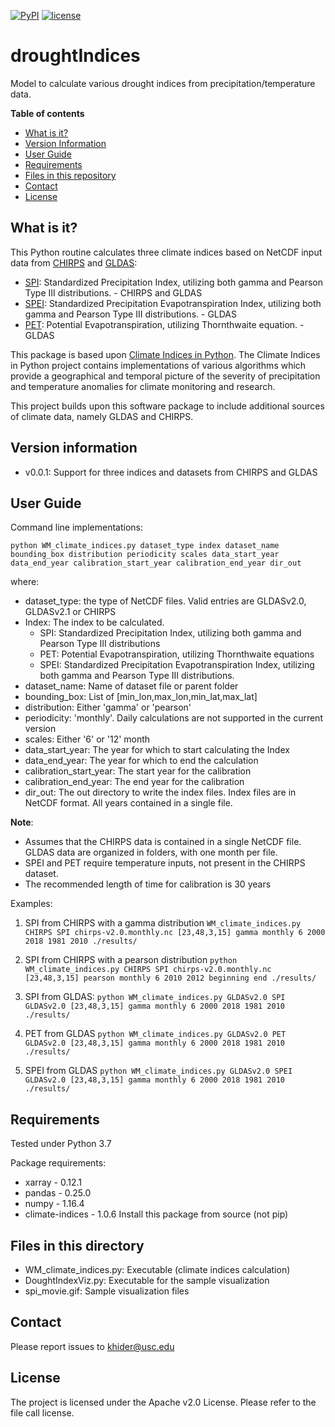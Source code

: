[![PyPI](https://img.shields.io/badge/python-3.7-yellow.svg)]()
[![license](https://img.shields.io/github/license/mintproject/droughtIndices.svg)]()

# droughtIndices
Model to calculate various drought indices from precipitation/temperature data.

**Table of contents**
* [What is it?](#what)
* [Version Information](#version)
* [User Guide](#quickstart)
* [Requirements](#req)
* [Files in this repository](#files)
* [Contact](#contact)
* [License](#license)

## <a name = "what">What is it?</a>

This Python routine calculates three climate indices based on NetCDF input data from [CHIRPS](https://www.chc.ucsb.edu/data/chirps) and [GLDAS](https://ldas.gsfc.nasa.gov/gldas):
* [SPI](https://climatedataguide.ucar.edu/climate-data/standardized-precipitation-index-spi): Standardized Precipitation Index, utilizing both gamma and Pearson Type III distributions. - CHIRPS and GLDAS
* [SPEI](https://www.researchgate.net/publication/252361460_The_Standardized_Precipitation-Evapotranspiration_Index_SPEI_a_multiscalar_drought_index): Standardized Precipitation Evapotranspiration Index, utilizing both gamma and Pearson Type III distributions. - GLDAS
* [PET](https://www.ncdc.noaa.gov/monitoring-references/dyk/potential-evapotranspiration): Potential Evapotranspiration, utilizing Thornthwaite equation. - GLDAS

This package is based upon [Climate Indices in Python](https://github.com/monocongo/climate_indices). The Climate Indices in Python project contains implementations of various algorithms which provide a geographical and temporal picture of the severity of precipitation and temperature anomalies for climate monitoring and research.

This project builds upon this software package to include additional sources of climate data, namely GLDAS and CHIRPS.

## <a name = "version">Version information</a>
* v0.0.1: Support for three indices and datasets from CHIRPS and GLDAS

## <a name = "quickstart">User Guide</a>

Command line implementations:

`python WM_climate_indices.py dataset_type index dataset_name bounding_box distribution periodicity scales data_start_year data_end_year calibration_start_year calibration_end_year dir_out`

where:
* dataset_type: the type of NetCDF files. Valid entries are GLDASv2.0, GLDASv2.1 or CHIRPS  
* Index: The index to be calculated.
  * SPI: Standardized Precipitation Index, utilizing both gamma and Pearson Type III distributions
  * PET: Potential Evapotranspiration, utilizing Thornthwaite equations
  * SPEI: Standardized Precipitation Evapotranspiration Index, utilizing both gamma and Pearson Type III distributions.
* dataset_name: Name of dataset file or parent folder
* bounding_box: List of [min_lon,max_lon,min_lat,max_lat]
* distribution: Either 'gamma' or 'pearson'
* periodicity: 'monthly'. Daily calculations are not supported in the current version
* scales: Either '6' or '12' month
* data_start_year: The year for which to start calculating the Index
* data_end_year: The year for which to end the calculation
* calibration_start_year: The start year for the calibration
* calibration_end_year: The end year for the calibration
* dir_out: The out directory to write the index files. Index files are in NetCDF format. All years contained in a single file.

**Note**:
- Assumes that the CHIRPS data is contained in a single NetCDF file. GLDAS data are organized in folders, with one month per file.
- SPEI and PET require temperature inputs, not present in the CHIRPS dataset.
- The recommended length of time for calibration is 30 years

Examples:
1. SPI from CHIRPS with a gamma distribution
`WM_climate_indices.py CHIRPS SPI chirps-v2.0.monthly.nc [23,48,3,15] gamma monthly 6 2000 2018 1981 2010 ./results/`

2. SPI from CHIRPS with a pearson distribution
`python WM_climate_indices.py CHIRPS SPI chirps-v2.0.monthly.nc [23,48,3,15] pearson monthly 6 2010 2012 beginning end ./results/`

3. SPI from GLDAS:
`python WM_climate_indices.py GLDASv2.0 SPI GLDASv2.0 [23,48,3,15] gamma monthly 6 2000 2018 1981 2010 ./results/`

4. PET from GLDAS
`python WM_climate_indices.py GLDASv2.0 PET GLDASv2.0 [23,48,3,15] gamma monthly 6 2000 2018 1981 2010 ./results/`

5. SPEI from GLDAS
`python WM_climate_indices.py GLDASv2.0 SPEI GLDASv2.0 [23,48,3,15] gamma monthly 6 2000 2018 1981 2010 ./results/`

## <a name = "req">Requirements</a>
Tested under Python 3.7

Package requirements:
* xarray - 0.12.1
* pandas - 0.25.0
* numpy - 1.16.4
* climate-indices - 1.0.6 Install this package from source (not pip)

## <a name = "files">Files in this directory</a>

* WM_climate_indices.py: Executable (climate indices calculation)
* DoughtIndexViz.py: Executable for the sample visualization
* spi_movie.gif: Sample visualization files

## <a name = "contact">Contact</a>

Please report issues to <khider@usc.edu>

## <a name ="license"> License </a>

The project is licensed under the Apache v2.0 License. Please refer to the file call license.
